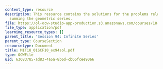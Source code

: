 ```yaml
---
content_type: resource
description: This resource contains the solutions for the problems related to the
  summing the geometric series.
file: https://ol-ocw-studio-app-production.s3.amazonaws.com/courses/18-01sc-single-variable-calculus-fall-2010/63683785ad834a6a8b6dcb66fcee9066_MIT18_01SCF10_ex94sol.pdf
file_type: application/pdf
learning_resource_types: []
parent_title: 'Session 94: Infinite Series'
parent_type: CourseSection
resourcetype: Document
title: MIT18_01SCF10_ex94sol.pdf
type: OCWFile
uid: 63683785-ad83-4a6a-8b6d-cb66fcee9066
---
```

